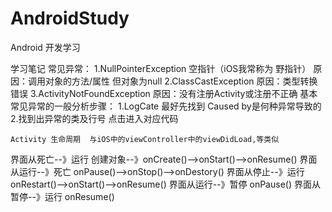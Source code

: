 # AndroidStudy
Android 开发学习

学习笔记
常见异常：
    1.NullPointerException  空指针（iOS我常称为 野指针）
    原因：调用对象的方法/属性 但对象为null
    2.ClassCastException
    原因：类型转换错误
    3.ActivityNotFoundException
    原因：没有注册Activity或注册不正确
基本常见异常的一般分析步骤：
    1.LogCate 最好先找到 Caused by是何种异常导致的
    2.找到出异常的类及行号 点击进入对应代码
    
    
    Activity 生命周期  与iOS中的viewController中的viewDidLoad,等类似
 界面从死亡--》运行
     创建对象--》onCreate()-->onStart()-->onResume()
 界面从运行--》死亡
     onPause()-->onStop()-->onDestory()
 界面从停止--》运行
     onRestart()-->onStart()-->onResume()
 界面从运行--》暂停
     onPause()
 界面从暂停--》运行
     onResume()
